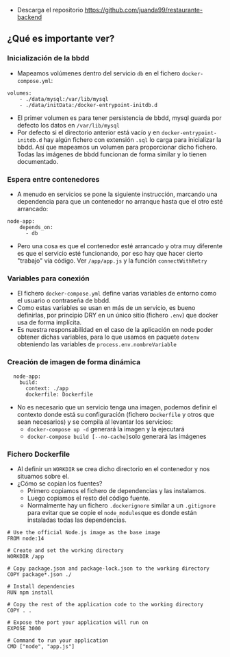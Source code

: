 - Descarga el repositorio https://github.com/juanda99/restaurante-backend

## ¿Qué es importante ver?

### Inicialización de la bbdd
- Mapeamos volúmenes dentro del servicio `db` en el fichero `docker-compose.yml`:
```
volumes:
    - ./data/mysql:/var/lib/mysql
    - ./data/initData:/docker-entrypoint-initdb.d
```
- El primer volumen es para tener persistencia de bbdd, mysql guarda por defecto los datos en `/var/lib/mysql`
- Por defecto si el directorio anterior está vacío y en `docker-entrypoint-initdb.d` hay algún fichero con extensión `.sql` lo carga para inicializar la bbdd. Así que mapeamos un volumen para proporcionar dicho fichero. Todas las imágenes de bbdd funcionan de forma similar y lo tienen documentado.

### Espera entre contenedores
- A menudo en servicios se pone la siguiente instrucción, marcando una dependencia para que un contenedor no arranque hasta que el otro esté arrancado:
```
node-app:
    depends_on:
      - db
```
- Pero una cosa es que el contenedor esté arrancado y otra muy diferente es que el servicio esté funcionando, por eso hay que hacer cierto "trabajo" vía código.  Ver `/app/app.js` y la función `connectWithRetry`

### Variables para conexión
- El fichero `docker-compose.yml` define varias variables de entorno como el usuario o contraseña de bbdd.
- Como estas variables se usan en más de un servicio, es bueno definirlas, por principio DRY en un único sitio (fichero `.env`) que docker usa de forma implícita.
- Es nuestra responsabilidad en el caso de la aplicación en node poder obtener dichas variables, para lo que usamos en paquete `dotenv` obteniendo las variables de `process.env.nombreVariable`

### Creación de imagen de forma dinámica
```
  node-app:
    build:
      context: ./app
      dockerfile: Dockerfile
```

- No es necesario que un servicio tenga una imagen, podemos definir el contexto donde está su configuración (fichero `Dockerfile` y otros que sean necesarios) y se compila al levantar los servicios:
	- `docker-compose up -d` generará la imagen y la ejecutará
	- `docker-compose build [--no-cache]`solo generará las imágenes
### Fichero Dockerfile
- Al definir un `WORKDIR` se crea dicho directorio en el contenedor y nos situamos sobre el.
- ¿Cómo se copian los fuentes?
	- Primero copiamos el fichero de dependencias y las instalamos.
	- Luego copiamos el resto del código fuente.
	- Normalmente hay un fichero `.dockerignore` similar a un `.gitignore` para evitar que se copie el `node_modules`que es donde están instaladas todas las dependencias.
```
# Use the official Node.js image as the base image
FROM node:14

# Create and set the working directory
WORKDIR /app

# Copy package.json and package-lock.json to the working directory
COPY package*.json ./

# Install dependencies
RUN npm install

# Copy the rest of the application code to the working directory
COPY . .

# Expose the port your application will run on
EXPOSE 3000

# Command to run your application
CMD ["node", "app.js"]
```


